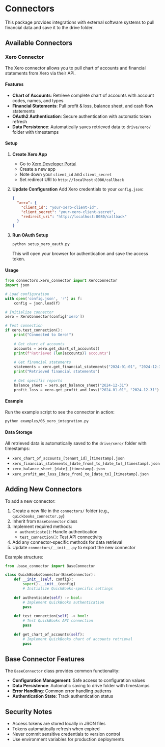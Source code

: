 # Connectors

This package provides integrations with external software systems to pull financial data and save it to the drive folder.

## Available Connectors

### Xero Connector

The Xero connector allows you to pull chart of accounts and financial statements from Xero via their API.

#### Features

- **Chart of Accounts**: Retrieve complete chart of accounts with account codes, names, and types
- **Financial Statements**: Pull profit & loss, balance sheet, and cash flow statements
- **OAuth2 Authentication**: Secure authentication with automatic token refresh
- **Data Persistence**: Automatically saves retrieved data to `drive/xero/` folder with timestamps

#### Setup

1. **Create Xero App**
   - Go to [Xero Developer Portal](https://developer.xero.com/)
   - Create a new app
   - Note down your `client_id` and `client_secret`
   - Set redirect URI to `http://localhost:8080/callback`

2. **Update Configuration**
   Add Xero credentials to your `config.json`:
   ```json
   {
     "xero": {
       "client_id": "your-xero-client-id",
       "client_secret": "your-xero-client-secret",
       "redirect_uri": "http://localhost:8080/callback"
     }
   }
   ```

3. **Run OAuth Setup**
   ```bash
   python setup_xero_oauth.py
   ```
   This will open your browser for authentication and save the access token.

#### Usage

```python
from connectors.xero_connector import XeroConnector
import json

# Load configuration
with open('config.json', 'r') as f:
    config = json.load(f)

# Initialize connector
xero = XeroConnector(config['xero'])

# Test connection
if xero.test_connection():
    print("Connected to Xero!")
    
    # Get chart of accounts
    accounts = xero.get_chart_of_accounts()
    print(f"Retrieved {len(accounts)} accounts")
    
    # Get financial statements
    statements = xero.get_financial_statements("2024-01-01", "2024-12-31")
    print("Retrieved financial statements")
    
    # Get specific reports
    balance_sheet = xero.get_balance_sheet("2024-12-31")
    profit_loss = xero.get_profit_and_loss("2024-01-01", "2024-12-31")
```

#### Example

Run the example script to see the connector in action:
```bash
python examples/06_xero_integration.py
```

#### Data Storage

All retrieved data is automatically saved to the `drive/xero/` folder with timestamps:
- `xero_chart_of_accounts_[tenant_id]_[timestamp].json`
- `xero_financial_statements_[date_from]_to_[date_to]_[timestamp].json`
- `xero_balance_sheet_[date]_[timestamp].json`
- `xero_profit_and_loss_[date_from]_to_[date_to]_[timestamp].json`

## Adding New Connectors

To add a new connector:

1. Create a new file in the `connectors/` folder (e.g., `quickbooks_connector.py`)
2. Inherit from `BaseConnector` class
3. Implement required methods:
   - `authenticate()`: Handle authentication
   - `test_connection()`: Test API connectivity
4. Add any connector-specific methods for data retrieval
5. Update `connectors/__init__.py` to export the new connector

Example structure:
```python
from .base_connector import BaseConnector

class QuickBooksConnector(BaseConnector):
    def __init__(self, config):
        super().__init__(config)
        # Initialize QuickBooks-specific settings
    
    def authenticate(self) -> bool:
        # Implement QuickBooks authentication
        pass
    
    def test_connection(self) -> bool:
        # Test QuickBooks API connection
        pass
    
    def get_chart_of_accounts(self):
        # Implement QuickBooks chart of accounts retrieval
        pass
```

## Base Connector Features

The `BaseConnector` class provides common functionality:

- **Configuration Management**: Safe access to configuration values
- **Data Persistence**: Automatic saving to drive folder with timestamps
- **Error Handling**: Common error handling patterns
- **Authentication State**: Track authentication status

## Security Notes

- Access tokens are stored locally in JSON files
- Tokens automatically refresh when expired
- Never commit sensitive credentials to version control
- Use environment variables for production deployments 